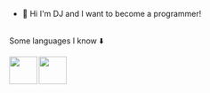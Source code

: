 - 👋 Hi I'm DJ and I want to become a programmer!

\
Some languages I know :arrow_down:
<br/>

<img align="left" src="https://github.com/djsy104/djsy104/assets/148027370/cce9f41f-df6e-4224-9030-b25dd112be62" width="50" height="50">
<img align="left" src="https://github.com/djsy104/djsy104/assets/148027370/511d6035-ce65-4f34-818e-9406b8183b30" width="50" height="50">

<!---
djsy104/djsy104 is a ✨ special ✨ repository because its `README.md` (this file) appears on your GitHub profile.
You can click the Preview link to take a look at your changes.
--->
